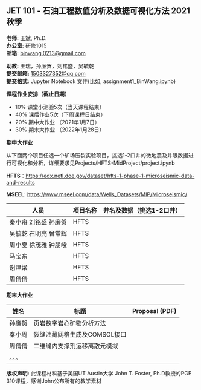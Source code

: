 ## JET 101 - **石油工程数值分析及数据可视化方法 2021秋季**

**老师:** 王斌, Ph.D.  
**办公室:** 研修1015  
**邮箱:** binwang.0213@gmail.com

**助教:** 王瑞，孙廉贺，刘铭盛，吴毓乾  
**提交邮箱:**  1503327352@qq.com  
**提交格式:**  Jupyter Notebook 文件(比如, assignment1_BinWang.ipynb)  



**课程作业安排（截止日期）**

 * 10% 课堂小测验5次（当天课程结束）
 * 40% 课后作业5次（下周课程日结束）
 * 20% 期中大作业 （2021年1月7日）
 * 30% 期末大作业 （2022年1月28日）

**期中大作业**

从下面两个项目任选一个矿场压裂实验项目，挑选1-2口井的微地震及井眼数据进行可视化和分析，详细要求见Projects/HFTS-MidProject/project.ipynb

**HFTS**：https://edx.netl.doe.gov/dataset/hfts-1-phase-1-microseismic-data-and-results 

**MSEEL**: https://www.mseel.com/data/Wells_Datasets/MIP/Microseismic/

| 人员                  |项目名称|井名及数据（挑选1-2口井）|
|-|-|-|
| 秦小舟 刘铭盛  孙廉贺 | HFTS |  |
|吴毓乾 石明亮 曾常辉| HFTS |  |
|周小夏 徐茂雅 钟朋峻| HFTS     |                           |
| 马宝东  | HFTS |          |
| 谢津梁                | HFTS | |
| 周倩倩             | HFTS | |

**期末大作业**

| 姓名   | 标题                         | Proposal (PDF) |
| ------ | ---------------------------- | -------------- |
| 孙廉贺 | 页岩数字岩心矿物分析方法     |                |
| 秦小周 | 裂缝油藏网格生成及COMSOL接口 |                |
| 周倩倩 | 二维缝内支撑剂运移离散元模拟 |                |
| 。。。 |                              |                |

**版权声明:** 此课程材料基于美国UT Austin大学 John T. Foster, Ph.D教授的PGE 310课程，感谢John公布所有的教学素材
